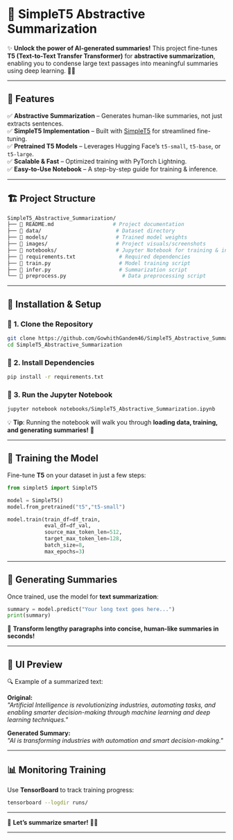 # 🚀 **SimpleT5 Abstractive Summarization**  

✨ **Unlock the power of AI-generated summaries!** This project fine-tunes **T5 (Text-to-Text Transfer Transformer)** for **abstractive summarization**, enabling you to condense large text passages into meaningful summaries using deep learning. 📝✨  

---

## 🌟 **Features**
✅ **Abstractive Summarization** – Generates human-like summaries, not just extracts sentences.  
✅ **SimpleT5 Implementation** – Built with [SimpleT5](https://github.com/Shivanandroy/simpleT5) for streamlined fine-tuning.  
✅ **Pretrained T5 Models** – Leverages Hugging Face’s `t5-small`, `t5-base`, or `t5-large`.  
✅ **Scalable & Fast** – Optimized training with PyTorch Lightning.  
✅ **Easy-to-Use Notebook** – A step-by-step guide for training & inference.  

---

## 🏗 **Project Structure**
```bash
SimpleT5_Abstractive_Summarization/
├── 📜 README.md                   # Project documentation
├── 📂 data/                        # Dataset directory
├── 📂 models/                      # Trained model weights
├── 📂 images/                      # Project visuals/screenshots
├── 📂 notebooks/                   # Jupyter Notebook for training & inference
├── 📝 requirements.txt              # Required dependencies
├── 🔹 train.py                      # Model training script
├── 🔹 infer.py                      # Summarization script
└── 🔹 preprocess.py                  # Data preprocessing script
```

---

## 🚀 **Installation & Setup**
### 🔹 **1. Clone the Repository**
```bash
git clone https://github.com/GowhithGandem46/SimpleT5_Abstractive_Summarization.git
cd SimpleT5_Abstractive_Summarization
```

### 🔹 **2. Install Dependencies**
```bash
pip install -r requirements.txt
```

### 🔹 **3. Run the Jupyter Notebook**
```bash
jupyter notebook notebooks/SimpleT5_Abstractive_Summarization.ipynb
```
💡 **Tip**: Running the notebook will walk you through **loading data, training, and generating summaries!** 🎯  

---

## 🎯 **Training the Model**
Fine-tune **T5** on your dataset in just a few steps:

```python
from simplet5 import SimpleT5

model = SimpleT5()
model.from_pretrained("t5","t5-small")

model.train(train_df=df_train,
            eval_df=df_val,
            source_max_token_len=512,
            target_max_token_len=128,
            batch_size=8,
            max_epochs=3)
```

---

## 📝 **Generating Summaries**
Once trained, use the model for **text summarization**:

```python
summary = model.predict("Your long text goes here...")
print(summary)
```

🚀 **Transform lengthy paragraphs into concise, human-like summaries in seconds!**  

---

## 🎨 **UI Preview**
🔍 Example of a summarized text:

**Original:**  
*"Artificial Intelligence is revolutionizing industries, automating tasks, and enabling smarter decision-making through machine learning and deep learning techniques."*  

**Generated Summary:**  
*"AI is transforming industries with automation and smart decision-making."*  

---

## 📊 **Monitoring Training**
Use **TensorBoard** to track training progress:
```bash
tensorboard --logdir runs/
```

---

🚀 **Let’s summarize smarter!** 📝✨  

---
